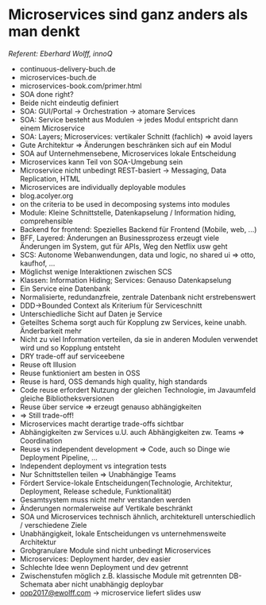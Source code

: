 # Microservices sind ganz anders als man denkt
*Referent: Eberhard Wolff, innoQ*

- continuous-delivery-buch.de
- microservices-buch.de
- microservices-book.com/primer.html
- SOA done right?
- Beide nicht eindeutig definiert
- SOA: GUI/Portal -> Orchestration -> atomare Services
- SOA: Service besteht aus Modulen -> jedes Modul entspricht dann einem
  Microservice
- SOA: Layers; Microservices: vertikaler Schnitt (fachlich) => avoid layers
- Gute Architektur => Änderungen beschränken sich auf ein Modul
- SOA auf Unternehmensebene, Microservices lokale Entscheidung
- Microservices kann Teil von SOA-Umgebung sein
- Microservice nicht unbedingt REST-basiert -> Messaging, Data Replication, HTML
- Microservices are individually deployable modules
- blog.acolyer.org
- on the criteria to be used in decomposing systems into modules
- Module: Kleine Schnittstelle, Datenkapselung / Information hiding,
  comprehensible
- Backend for frontend: Spezielles Backend für Frontend (Mobile, web, ...)
- BFF, Layered: Änderungen an Businessprozess erzeugt viele Änderungen im
  System, gut für APIs, Weg den Netflix usw geht
- SCS: Autonome Webanwendungen, data und logic, no shared ui => otto, kaufhof,
  ...
- Möglichst wenige Interaktionen zwischen SCS
- Klassen: Information Hiding; Services: Genauso Datenkapselung
- Ein Service eine Datenbank
- Normalisierte, redundanzfreie, zentrale Datenbank nicht erstrebenswert
- DDD->Bounded Context als Kriterium für Serviceschnitt
- Unterschiedliche Sicht auf Daten je Service
- Geteiltes Schema sorgt auch für Kopplung zw Services, keine unabh.
  Änderbarkeit mehr
- Nicht zu viel Information verteilen, da sie in anderen Modulen verwendet wird
  und so Kopplung entsteht
- DRY trade-off auf serviceebene
- Reuse oft Illusion
- Reuse funktioniert am besten in OSS
- Reuse is hard, OSS demands high quality, high standards
- Code reuse erfordert Nutzung der gleichen Technologie, im Javaumfeld gleiche
  Bibliotheksversionen
- Reuse über service => erzeugt genauso abhängigkeiten
- => Still trade-off!
- Microservices macht derartige trade-offs sichtbar
- Abhängigkeiten zw Services u.U. auch Abhängigkeiten zw. Teams => Coordination
- Reuse vs independent development => Code, auch so Dinge wie Deployment
  Pipeline, ...
- Independent deployment vs integration tests
- Nur Schnittstellen teilen => Unabhängige Teams
- Fördert Service-lokale Entscheidungen(Technologie, Architektur, Deployment,
  Release schedule, Funktionalität)
- Gesamtsystem muss nicht mehr verstanden werden
- Änderungen normalerweise auf Vertikale beschränkt
- SOA und Microservices technisch ähnlich, architekturell unterschiedlich /
  verschiedene Ziele
- Unabhängigkeit, lokale Entscheidungen vs unternehmensweite Architektur
- Grobgranulare Module sind nicht unbedingt Microservices
- Microservices: Deployment harder, dev easier
- Schlechte Idee wenn Deployment und dev getrennt
- Zwischenstufen möglich z.B. klassische Module mit getrennten DB-Schemata aber
  nicht unabhängig deploybar
- oop2017@ewolff.com -> microservice liefert slides usw
